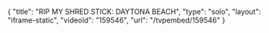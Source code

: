{
    "title": "RIP MY SHRED STICK: DAYTONA BEACH",
    "type": "solo",
    "layout": "iframe-static",
    "videoId": "159546",
    "url": "\/tvpembed\/159546"
}